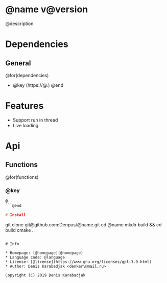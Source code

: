 @name v@version
====================================
@description

# Dependencies

## General
@for(dependencies)
* @key (https://@.) @end

# Features

* Support run in thread
* Live loading

# Api

## Functions
@for(functions)
### @key
```C
@.
```@end

# Install

```
git clone git\@github.com:Denpus/@name\.git
cd @name
mkdir build && cd build
cmake ..
```

# Info

* Homepage: [@homepage](@homepage)
* Language code: @language
* License: [@license](https://www.gnu.org/licenses/gpl-3.0.html)
* Author: Denis Karabadjak <denkar\@mail.ru>

Copyright (C) 2019 Denis Karabadjak
